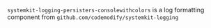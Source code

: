 `systemkit-logging-persisters-consolewithcolors` is a log formatting component from `github.com/codemodify/systemkit-logging`
